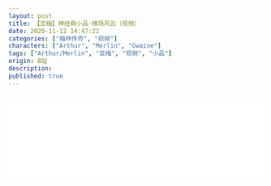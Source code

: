 ```yaml
---
layout: post
title: 【亚梅】神经病小品-赌场风云（视频）
date: 2020-11-12 14:47:22
categories: ["梅林传奇", "视频"]
characters: ["Arthur", "Merlin", "Gwaine"]
tags: ["Arthur/Merlin", "亚梅", "视频", "小品"]
origin: B站
description: 
published: true
---
```


<br>
<iframe width="100%" height="auto" src="//player.bilibili.com/player.html?aid=202854253&bvid=BV1Ja411w7vp&cid=255226165&page=1" scrolling="no" border="0" frameborder="no" framespacing="0" allowfullscreen="true"> </iframe>
